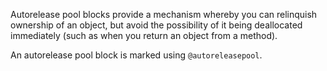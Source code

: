 
Autorelease pool blocks provide a mechanism whereby you can relinquish ownership of an object, but avoid the possibility of it being deallocated immediately (such as when you return an object from a method).

An autorelease pool block is marked using `@autoreleasepool`.


